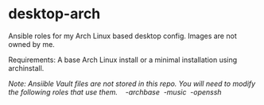 # desktop-arch
Ansible roles for my Arch Linux based desktop config. Images are not owned by me.

Requirements: A base Arch Linux install or a minimal installation using archinstall.

*Note: Ansiible Vault files are not stored in this repo. You will need to modify the following roles that use them.*&nbsp;
&nbsp;
  *-archbase*&nbsp;
  *-music*&nbsp;
  *-openssh*
